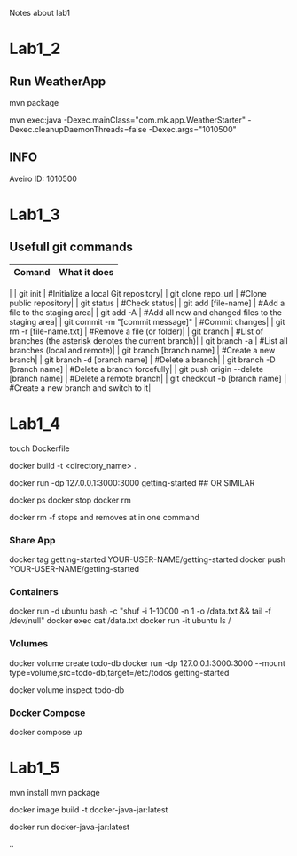 Notes about lab1
# Lab1_2

## Run WeatherApp

mvn package

mvn exec:java -Dexec.mainClass="com.mk.app.WeatherStarter" -Dexec.cleanupDaemonThreads=false -Dexec.args="1010500" 

## INFO

Aveiro ID: 1010500


# Lab1_3
## Usefull git commands
| Comand | What it does |
| ------ | ------------ |
|
| git init	                               | #Initialize a local Git repository|
| git clone repo_url	                   | #Clone public repository|
| git status	                           | #Check status|
| git add [file-name]	                   | #Add a file to the staging area|
| git add -A	                           | #Add all new and changed files to the staging area|
| git commit -m "[commit message]"	       | #Commit changes|
| git rm -r [file-name.txt]     	       | #Remove a file (or folder)|
| git branch	                           | #List of branches (the asterisk denotes the current branch)|
| git branch -a	                           | #List all branches (local and remote)|
| git branch [branch name]	               | #Create a new branch|
| git branch -d [branch name]	           | #Delete a branch|
| git branch -D [branch name]	           | #Delete a branch forcefully|
| git push origin --delete [branch name]   | #Delete a remote branch|
| git checkout -b [branch name]	           | #Create a new branch and switch to it|

# Lab1_4

touch Dockerfile 

docker build -t <directory_name> .

docker run -dp 127.0.0.1:3000:3000 getting-started  ## OR SIMILAR

docker ps
docker stop <the-container-id>
docker rm <the-container-id>

docker rm -f <the-container-id> stops and removes at in one command

### Share App
docker tag getting-started YOUR-USER-NAME/getting-started
docker push YOUR-USER-NAME/getting-started

### Containers
docker run -d ubuntu bash -c "shuf -i 1-10000 -n 1 -o /data.txt && tail -f /dev/null"
docker exec <container-id> cat /data.txt
docker run -it ubuntu ls /

### Volumes
docker volume create todo-db
docker run -dp 127.0.0.1:3000:3000 --mount type=volume,src=todo-db,target=/etc/todos getting-started

docker volume inspect todo-db

### Docker Compose
docker compose up

# Lab1_5

mvn install
mvn package

docker image build -t docker-java-jar:latest

docker run docker-java-jar:latest

..